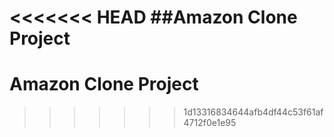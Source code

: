 <<<<<<< HEAD
##Amazon Clone Project
=======
# Amazon Clone Project 
>>>>>>> 1d13316834644afb4df44c53f61af4712f0e1e95
